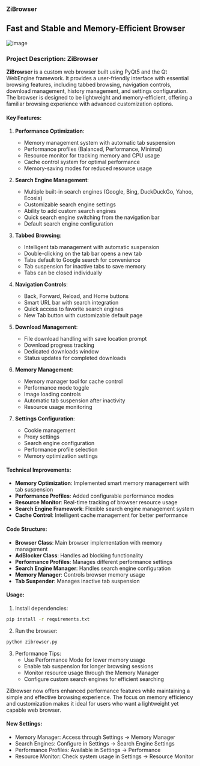 ### ZiBrowser
## Fast and Stable and Memory-Efficient Browser

![image](https://github.com/user-attachments/assets/49e67c4b-28aa-4158-ace8-0a98492c5e3d)

### Project Description: ZiBrowser

**ZiBrowser** is a custom web browser built using PyQt5 and the Qt WebEngine framework. It provides a user-friendly interface with essential browsing features, including tabbed browsing, navigation controls, download management, history management, and settings configuration. The browser is designed to be lightweight and memory-efficient, offering a familiar browsing experience with advanced customization options.

#### Key Features:

1. **Performance Optimization**:
   - Memory management system with automatic tab suspension
   - Performance profiles (Balanced, Performance, Minimal)
   - Resource monitor for tracking memory and CPU usage
   - Cache control system for optimal performance
   - Memory-saving modes for reduced resource usage

2. **Search Engine Management**:
   - Multiple built-in search engines (Google, Bing, DuckDuckGo, Yahoo, Ecosia)
   - Customizable search engine settings
   - Ability to add custom search engines
   - Quick search engine switching from the navigation bar
   - Default search engine configuration

3. **Tabbed Browsing**:
   - Intelligent tab management with automatic suspension
   - Double-clicking on the tab bar opens a new tab
   - Tabs default to Google search for convenience
   - Tab suspension for inactive tabs to save memory
   - Tabs can be closed individually

4. **Navigation Controls**:
   - Back, Forward, Reload, and Home buttons
   - Smart URL bar with search integration
   - Quick access to favorite search engines
   - New Tab button with customizable default page

5. **Download Management**:
   - File download handling with save location prompt
   - Download progress tracking
   - Dedicated downloads window
   - Status updates for completed downloads

6. **Memory Management**:
   - Memory manager tool for cache control
   - Performance mode toggle
   - Image loading controls
   - Automatic tab suspension after inactivity
   - Resource usage monitoring

7. **Settings Configuration**:
   - Cookie management
   - Proxy settings
   - Search engine configuration
   - Performance profile selection
   - Memory optimization settings

#### Technical Improvements:

- **Memory Optimization**: Implemented smart memory management with tab suspension
- **Performance Profiles**: Added configurable performance modes
- **Resource Monitor**: Real-time tracking of browser resource usage
- **Search Engine Framework**: Flexible search engine management system
- **Cache Control**: Intelligent cache management for better performance

#### Code Structure:

- **Browser Class**: Main browser implementation with memory management
- **AdBlocker Class**: Handles ad blocking functionality
- **Performance Profiles**: Manages different performance settings
- **Search Engine Manager**: Handles search engine configuration
- **Memory Manager**: Controls browser memory usage
- **Tab Suspender**: Manages inactive tab suspension

#### Usage:

1. Install dependencies:
```bash
pip install -r requirements.txt
```

2. Run the browser:
```bash
python zibrowser.py
```

3. Performance Tips:
   - Use Performance Mode for lower memory usage
   - Enable tab suspension for longer browsing sessions
   - Monitor resource usage through the Memory Manager
   - Configure custom search engines for efficient searching

ZiBrowser now offers enhanced performance features while maintaining a simple and effective browsing experience. The focus on memory efficiency and customization makes it ideal for users who want a lightweight yet capable web browser.

#### New Settings:

- Memory Manager: Access through Settings → Memory Manager
- Search Engines: Configure in Settings → Search Engine Settings
- Performance Profiles: Available in Settings → Performance
- Resource Monitor: Check system usage in Settings → Resource Monitor
